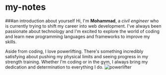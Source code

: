 # my-notes
###an introduction about yourself
 Hi, I'm **Mohammad**, a *civil engineer* who is currently trying to shift my career into web development. I've always been passionate about technology and I'm excited to explore the world of coding and learn new programming languages and frameworks to improve my skills.

Aside from coding, I love powerlifting. There's something incredibly satisfying about pushing my physical limits and seeing progress in my strength training. Whether I'm coding or in the gym, I always bring my dedication and determination to everything I do.
![powerlifter](https://static.toiimg.com/thumb/msid-77028546,imgsize-454819,width-400,resizemode-4/77028546.jpg)



